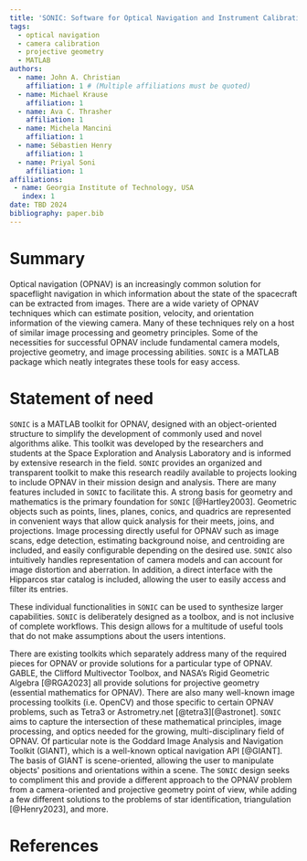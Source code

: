 ```yaml
---
title: 'SONIC: Software for Optical Navigation and Instrument Calibration'
tags:
  - optical navigation
  - camera calibration
  - projective geometry
  - MATLAB
authors:
  - name: John A. Christian
    affiliation: 1 # (Multiple affiliations must be quoted)
  - name: Michael Krause
    affiliation: 1
  - name: Ava C. Thrasher
    affiliation: 1
  - name: Michela Mancini
    affiliation: 1
  - name: Sébastien Henry
    affiliation: 1
  - name: Priyal Soni
    affiliation: 1
affiliations:
 - name: Georgia Institute of Technology, USA
   index: 1
date: TBD 2024
bibliography: paper.bib
---
```


# Summary

Optical navigation (OPNAV) is an increasingly common solution for spaceflight 
navigation in which information about the state of the spacecraft can be 
extracted from images. There are a wide variety of OPNAV techniques which can 
estimate position, velocity, and orientation information of the viewing camera. 
Many of these techniques rely on a host of similar image processing and 
geometry principles. Some of the necessities for successful OPNAV include 
fundamental camera models, projective geometry, and image processing abilities. 
`SONIC` is a MATLAB package which neatly integrates these tools for easy access. 

# Statement of need

`SONIC` is a MATLAB toolkit for OPNAV, designed with an object-oriented structure 
to simplify the development of commonly used and novel algorithms alike. This 
toolkit was developed by the researchers and students at the Space Exploration 
and Analysis Laboratory and is informed by extensive research in the field. 
`SONIC` provides an organized and transparent toolkit to make this research 
readily available to projects looking to include OPNAV in their mission design 
and analysis.  There are many features included in `SONIC` to facilitate this. A 
strong basis for geometry and mathematics is the primary foundation for `SONIC` [@Hartley2003]. 
Geometric objects such as points, lines, planes, conics, and quadrics are 
represented in convenient ways that allow quick analysis for their meets, joins, 
and projections. Image processing directly useful for OPNAV such as image scans, 
edge detection, estimating background noise, and centroiding are included, and 
easily configurable depending on the desired use. `SONIC` also intuitively 
handles representation of camera models and can account for image distortion and 
aberration. In addition, a direct interface with the Hipparcos star catalog is 
included, allowing the user to easily access and filter its entries. 

These individual functionalities in `SONIC` can be used to synthesize larger 
capabilities. `SONIC` is deliberately designed as a toolbox, and is not inclusive of 
complete workflows. This design allows for a multitude of useful tools that do 
not make assumptions about the users intentions.

There are existing toolkits which separately address many of the required pieces 
for OPNAV or provide solutions for a particular type of OPNAV. GABLE, the 
Clifford Multivector Toolbox, and NASA’s Rigid Geometric Algebra [@RGA2023] all provide 
solutions for projective geometry (essential mathematics for OPNAV). There are 
also many well-known image processing toolkits (i.e. OpenCV) and those specific 
to certain OPNAV problems, such as Tetra3 or Astrometry.net [@tetra3][@astronet]. `SONIC` aims to 
capture the intersection of these mathematical principles, image processing, and 
optics needed for the growing, multi-disciplinary field of OPNAV.  Of particular note is
the Goddard Image Analysis and Navigation Toolkit (GIANT), which is a well-known optical 
navigation API [@GIANT]. The basis of GIANT  is scene-oriented, allowing the user to manipulate
objects' positions and orientations within a scene. The `SONIC` design seeks to compliment
this and provide a different approach to the OPNAV problem from a camera-oriented and 
projective geometry point of view, while adding a few different solutions to the problems of
star identification, triangulation [@Henry2023], and more.

# References
